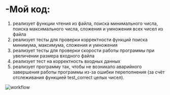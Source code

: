 # -Мой код:
1) реализует функции чтения из файла, поиска минимального числа, поиска максимального числа, сложения и умножения всех чисел из файла
2) реализует тесты для проверки корректности функций поиска минимума, максимума, сложения и умножения
3) реализует тесты для проверки скорости работы программы при увеличении размера входного файла
4) реализует тест на корректность входных данных
5) реализует программу так, чтобы не возникало аварийного завершения работы программы из-за ошибки переполнения (за счёт отслеживания функцией test_correct целых чисел).

![workflow](https://github.com/Andreystf/-3/actions/workflows/github-actions-demo.yml/badge.svg)
